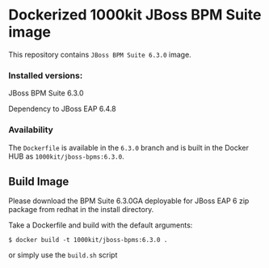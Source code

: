 # Dockerized 1000kit JBoss BPM Suite image

This repository contains `JBoss BPM Suite 6.3.0` image.



### Installed versions:

 JBoss BPM Suite 6.3.0
 
 Dependency to JBoss EAP 6.4.8

### Availability

The `Dockerfile` is available in the `6.3.0` branch and is built in the Docker HUB as `1000kit/jboss-bpms:6.3.0`.

## Build Image

Please download the BPM Suite 6.3.0GA deployable for JBoss EAP 6 zip package from redhat in the install directory.

Take a Dockerfile and build with the default arguments:

~~~~
$ docker build -t 1000kit/jboss-bpms:6.3.0 .
~~~~

or simply use the `build.sh` script

